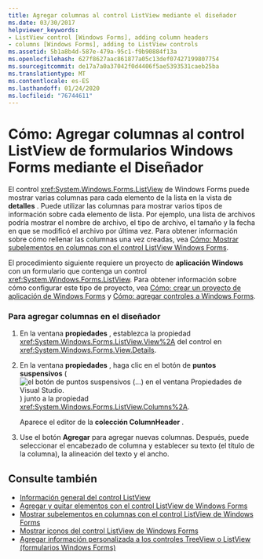 ```yaml
---
title: Agregar columnas al control ListView mediante el diseñador
ms.date: 03/30/2017
helpviewer_keywords:
- ListView control [Windows Forms], adding column headers
- columns [Windows Forms], adding to ListView controls
ms.assetid: 5b1a8b4d-587e-479a-95c1-f9b90884f13a
ms.openlocfilehash: 627f8627aac861877a05c13def07427199807754
ms.sourcegitcommit: de17a7a0a37042f0d4406f5ae5393531caeb25ba
ms.translationtype: MT
ms.contentlocale: es-ES
ms.lasthandoff: 01/24/2020
ms.locfileid: "76744611"
---
```

# <a name="how-to-add-columns-to-the-windows-forms-listview-control-using-the-designer"></a>Cómo: Agregar columnas al control ListView de formularios Windows Forms mediante el Diseñador

El control <xref:System.Windows.Forms.ListView> de Windows Forms puede mostrar varias columnas para cada elemento de la lista en la vista de **detalles** . Puede utilizar las columnas para mostrar varios tipos de información sobre cada elemento de lista. Por ejemplo, una lista de archivos podría mostrar el nombre de archivo, el tipo de archivo, el tamaño y la fecha en que se modificó el archivo por última vez. Para obtener información sobre cómo rellenar las columnas una vez creadas, vea [Cómo: Mostrar subelementos en columnas con el control ListView Windows Forms](how-to-display-subitems-in-columns-with-the-windows-forms-listview-control.md).

El procedimiento siguiente requiere un proyecto de **aplicación Windows** con un formulario que contenga un control <xref:System.Windows.Forms.ListView>. Para obtener información sobre cómo configurar este tipo de proyecto, vea [Cómo: crear un proyecto de aplicación de Windows Forms](/visualstudio/ide/step-1-create-a-windows-forms-application-project) y [Cómo: agregar controles a Windows Forms](how-to-add-controls-to-windows-forms.md).

### <a name="to-add-columns-in-the-designer"></a>Para agregar columnas en el diseñador

1. En la ventana **propiedades** , establezca la propiedad <xref:System.Windows.Forms.ListView.View%2A> del control en <xref:System.Windows.Forms.View.Details>.

2. En la ventana **propiedades** , haga clic en el botón de **puntos suspensivos** (![el botón de puntos suspensivos (...) en el ventana Propiedades de Visual Studio.](./media/visual-studio-ellipsis-button.png)) junto a la propiedad <xref:System.Windows.Forms.ListView.Columns%2A>.

     Aparece el editor de la **colección ColumnHeader** .

3. Use el botón **Agregar** para agregar nuevas columnas. Después, puede seleccionar el encabezado de columna y establecer su texto (el título de la columna), la alineación del texto y el ancho.

## <a name="see-also"></a>Consulte también

- [Información general del control ListView](listview-control-overview-windows-forms.md)
- [Agregar y quitar elementos con el control ListView de Windows Forms](how-to-add-and-remove-items-with-the-windows-forms-listview-control.md)
- [Mostrar subelementos en columnas con el control ListView de Windows Forms](how-to-display-subitems-in-columns-with-the-windows-forms-listview-control.md)
- [Mostrar iconos del control ListView de Windows Forms](how-to-display-icons-for-the-windows-forms-listview-control.md)
- [Agregar información personalizada a los controles TreeView o ListView (formularios Windows Forms)](add-custom-information-to-a-treeview-or-listview-control-wf.md)
